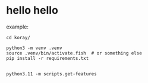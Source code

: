 # hello hello


example: 

```
cd koray/

python3 -m venv .venv
source .venv/bin/activate.fish  # or something else
pip install -r requirements.txt


python3.11 -m scripts.get-features
```
